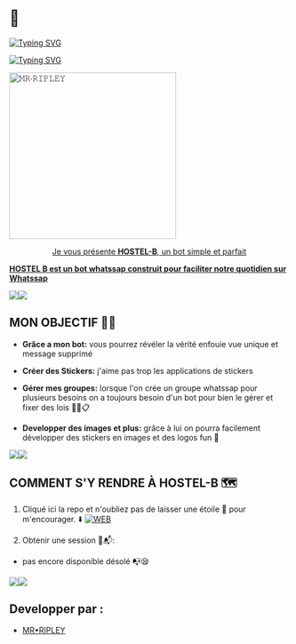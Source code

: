 # 🕍

<a href="https://git.io/typing-svg"><img src="https://readme-typing-svg.demolab.com?font=Black+Ops+One&size=100&pause=1000&color=1BAFBAFF&center=true&width=1000&height=200&lines=HOSTEL-+B BOT" alt="Typing SVG" /></a>
  </p>



<a href="https://git.io/typing-svg"><img src="https://readme-typing-svg.demolab.com?font=Black+Ops+One&size=50&pause=1000&color=DAA520&center=true&width=910&height=100&lines=MR+RIPLEY;JEMIMA❤️;👑ROI+SINGE ⚜️;SAINT+EGAL+DES+CIEUX;" alt="Typing SVG" /></a>
  </p>
 
  
<a href="https://whatsapp.com/channel/0029ValUh4HLY6dDz3Ejla29">
 <img alt="𝙼𝚁∙𝚁𝙸𝙿𝙻𝙴𝚈" height="300" src="https://files.catbox.moe/6ur89x.jpeg">
 
  
</h1> 
<p align="center">Je vous présente <b>HOSTEL-B</b>, un bot simple et parfait </p>

**HOSTEL B est un bot whatssap construit pour faciliter notre quotidien sur Whatssap**

 <a><img src='https://i.imgur.com/LyHic3i.gif'/></a><a><img src='https://i.imgur.com/LyHic3i.gif'/></a> 

## MON OBJECTIF 😮‍💨

- **Grâce a mon bot:** vous pourrez révéler la vérité enfouie vue unique et message supprimé 

- **Créer des Stickers:** j'aime pas trop les applications de stickers 

- **Gérer mes groupes:** lorsque l'on crée un groupe whatssap pour plusieurs besoins on a toujours besoin d'un bot pour bien le gérer et fixer des lois ✍🏾️📋

- **Developper des images et plus:** grâce à lui on pourra facilement développer des stickers en images et des logos fun 🌌

 <a><img src='https://i.imgur.com/LyHic3i.gif'/></a><a><img src='https://i.imgur.com/LyHic3i.gif'/></a> 

## COMMENT S'Y RENDRE À HOSTEL-B 🗺️

1. Cliqué ici la repo et n'oubliez  pas de laisser une étoile 🌟 pour m'encourager.
⬇️
 <a href="https://github.com/ROI-SINGE/HOSTEL-B/fork"><img title="WEB" src="https://img.shields.io/badge/FORK HOSTEL•B-WEB?color=black&style=for-the-badge&logo=stackshare"></a>

2. Obtenir une session 📜📬:

- pas encore disponible désolé 📭😪

 <a><img src='https://i.imgur.com/LyHic3i.gif'/></a><a><img src='https://i.imgur.com/LyHic3i.gif'/></a> 

## Developper par :

- [MR•RIPLEY](https://github.com/ROI-SINGE/HOSTEL-B)
